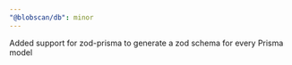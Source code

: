 ```yaml
---
"@blobscan/db": minor
---
```


Added support for zod-prisma to generate a zod schema for every Prisma model
